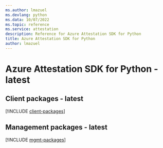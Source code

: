 ```yaml
---
ms.author: lmazuel
ms.devlang: python
ms.data: 10/07/2022
ms.topic: reference
ms.service: attestation
description: Reference for Azure Attestation SDK for Python
title: Azure Attestation SDK for Python
author: lmazuel
---
```

# Azure Attestation SDK for Python - latest

## Client packages - latest
[!INCLUDE [client-packages](attestation-client-index.md)]
## Management packages - latest
[!INCLUDE [mgmt-packages](attestation-mgmt-index.md)]